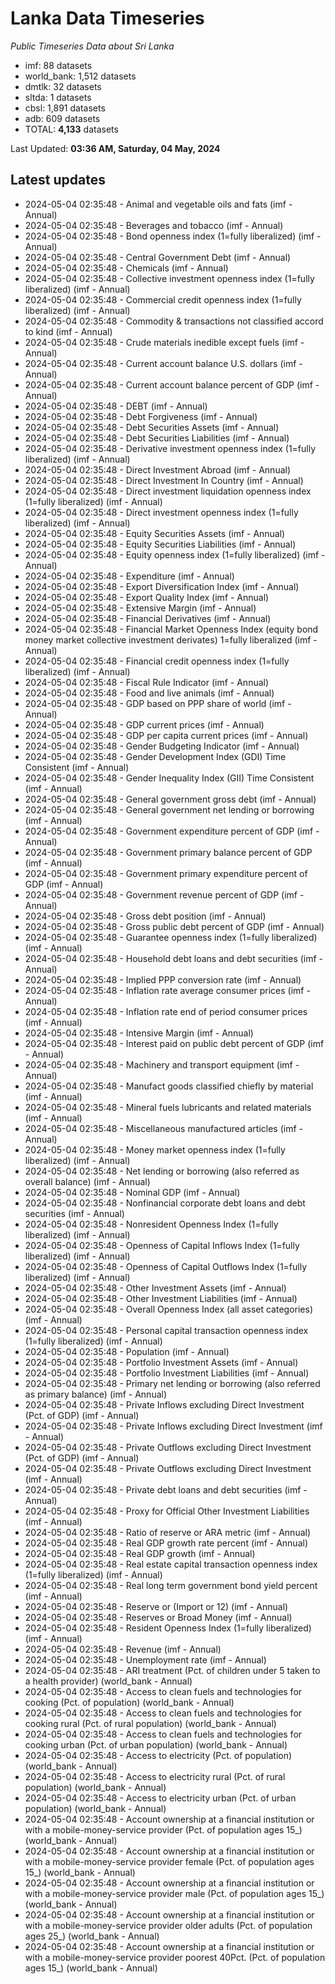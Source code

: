 # Lanka Data Timeseries
*Public Timeseries Data about Sri Lanka*

* imf: 88 datasets
* world_bank: 1,512 datasets
* dmtlk: 32 datasets
* sltda: 1 datasets
* cbsl: 1,891 datasets
* adb: 609 datasets
* TOTAL: **4,133** datasets

Last Updated: **03:36 AM, Saturday, 04 May, 2024**

## Latest updates

* 2024-05-04 02:35:48 - Animal and vegetable oils and fats (imf - Annual)
* 2024-05-04 02:35:48 - Beverages and tobacco (imf - Annual)
* 2024-05-04 02:35:48 - Bond openness index (1=fully liberalized) (imf - Annual)
* 2024-05-04 02:35:48 - Central Government Debt (imf - Annual)
* 2024-05-04 02:35:48 - Chemicals (imf - Annual)
* 2024-05-04 02:35:48 - Collective investment openness index (1=fully liberalized) (imf - Annual)
* 2024-05-04 02:35:48 - Commercial credit openness index (1=fully liberalized) (imf - Annual)
* 2024-05-04 02:35:48 - Commodity & transactions not classified accord to kind (imf - Annual)
* 2024-05-04 02:35:48 - Crude materials inedible except fuels (imf - Annual)
* 2024-05-04 02:35:48 - Current account balance U.S. dollars (imf - Annual)
* 2024-05-04 02:35:48 - Current account balance percent of GDP (imf - Annual)
* 2024-05-04 02:35:48 - DEBT (imf - Annual)
* 2024-05-04 02:35:48 - Debt Forgiveness (imf - Annual)
* 2024-05-04 02:35:48 - Debt Securities Assets (imf - Annual)
* 2024-05-04 02:35:48 - Debt Securities Liabilities (imf - Annual)
* 2024-05-04 02:35:48 - Derivative investment openness index (1=fully liberalized) (imf - Annual)
* 2024-05-04 02:35:48 - Direct Investment Abroad (imf - Annual)
* 2024-05-04 02:35:48 - Direct Investment In Country (imf - Annual)
* 2024-05-04 02:35:48 - Direct investment liquidation openness index (1=fully liberalized) (imf - Annual)
* 2024-05-04 02:35:48 - Direct investment openness index (1=fully liberalized) (imf - Annual)
* 2024-05-04 02:35:48 - Equity Securities Assets (imf - Annual)
* 2024-05-04 02:35:48 - Equity Securities Liabilities (imf - Annual)
* 2024-05-04 02:35:48 - Equity openness index (1=fully liberalized) (imf - Annual)
* 2024-05-04 02:35:48 - Expenditure (imf - Annual)
* 2024-05-04 02:35:48 - Export Diversification Index (imf - Annual)
* 2024-05-04 02:35:48 - Export Quality Index (imf - Annual)
* 2024-05-04 02:35:48 - Extensive Margin (imf - Annual)
* 2024-05-04 02:35:48 - Financial Derivatives (imf - Annual)
* 2024-05-04 02:35:48 - Financial Market Openness Index (equity bond money market collective investment derivates) 1=fully liberalized (imf - Annual)
* 2024-05-04 02:35:48 - Financial credit openness index (1=fully liberalized) (imf - Annual)
* 2024-05-04 02:35:48 - Fiscal Rule Indicator (imf - Annual)
* 2024-05-04 02:35:48 - Food and live animals (imf - Annual)
* 2024-05-04 02:35:48 - GDP based on PPP share of world (imf - Annual)
* 2024-05-04 02:35:48 - GDP current prices (imf - Annual)
* 2024-05-04 02:35:48 - GDP per capita current prices (imf - Annual)
* 2024-05-04 02:35:48 - Gender Budgeting Indicator (imf - Annual)
* 2024-05-04 02:35:48 - Gender Development Index (GDI) Time Consistent (imf - Annual)
* 2024-05-04 02:35:48 - Gender Inequality Index (GII) Time Consistent (imf - Annual)
* 2024-05-04 02:35:48 - General government gross debt (imf - Annual)
* 2024-05-04 02:35:48 - General government net lending or borrowing (imf - Annual)
* 2024-05-04 02:35:48 - Government expenditure percent of GDP (imf - Annual)
* 2024-05-04 02:35:48 - Government primary balance percent of GDP (imf - Annual)
* 2024-05-04 02:35:48 - Government primary expenditure percent of GDP (imf - Annual)
* 2024-05-04 02:35:48 - Government revenue percent of GDP (imf - Annual)
* 2024-05-04 02:35:48 - Gross debt position (imf - Annual)
* 2024-05-04 02:35:48 - Gross public debt percent of GDP (imf - Annual)
* 2024-05-04 02:35:48 - Guarantee openness index (1=fully liberalized) (imf - Annual)
* 2024-05-04 02:35:48 - Household debt loans and debt securities (imf - Annual)
* 2024-05-04 02:35:48 - Implied PPP conversion rate (imf - Annual)
* 2024-05-04 02:35:48 - Inflation rate average consumer prices (imf - Annual)
* 2024-05-04 02:35:48 - Inflation rate end of period consumer prices (imf - Annual)
* 2024-05-04 02:35:48 - Intensive Margin (imf - Annual)
* 2024-05-04 02:35:48 - Interest paid on public debt percent of GDP (imf - Annual)
* 2024-05-04 02:35:48 - Machinery and transport equipment (imf - Annual)
* 2024-05-04 02:35:48 - Manufact goods classified chiefly by material (imf - Annual)
* 2024-05-04 02:35:48 - Mineral fuels lubricants and related materials (imf - Annual)
* 2024-05-04 02:35:48 - Miscellaneous manufactured articles (imf - Annual)
* 2024-05-04 02:35:48 - Money market openness index (1=fully liberalized) (imf - Annual)
* 2024-05-04 02:35:48 - Net lending or borrowing (also referred as overall balance) (imf - Annual)
* 2024-05-04 02:35:48 - Nominal GDP (imf - Annual)
* 2024-05-04 02:35:48 - Nonfinancial corporate debt loans and debt securities (imf - Annual)
* 2024-05-04 02:35:48 - Nonresident Openness Index (1=fully liberalized) (imf - Annual)
* 2024-05-04 02:35:48 - Openness of Capital Inflows Index (1=fully liberalized) (imf - Annual)
* 2024-05-04 02:35:48 - Openness of Capital Outflows Index (1=fully liberalized) (imf - Annual)
* 2024-05-04 02:35:48 - Other Investment Assets (imf - Annual)
* 2024-05-04 02:35:48 - Other Investment Liabilities (imf - Annual)
* 2024-05-04 02:35:48 - Overall Openness Index (all asset categories) (imf - Annual)
* 2024-05-04 02:35:48 - Personal capital transaction openness index (1=fully liberalized) (imf - Annual)
* 2024-05-04 02:35:48 - Population (imf - Annual)
* 2024-05-04 02:35:48 - Portfolio Investment Assets (imf - Annual)
* 2024-05-04 02:35:48 - Portfolio Investment Liabilities (imf - Annual)
* 2024-05-04 02:35:48 - Primary net lending or borrowing (also referred as primary balance) (imf - Annual)
* 2024-05-04 02:35:48 - Private Inflows excluding Direct Investment (Pct. of GDP) (imf - Annual)
* 2024-05-04 02:35:48 - Private Inflows excluding Direct Investment (imf - Annual)
* 2024-05-04 02:35:48 - Private Outflows excluding Direct Investment (Pct. of GDP) (imf - Annual)
* 2024-05-04 02:35:48 - Private Outflows excluding Direct Investment (imf - Annual)
* 2024-05-04 02:35:48 - Private debt loans and debt securities (imf - Annual)
* 2024-05-04 02:35:48 - Proxy for Official Other Investment Liabilities (imf - Annual)
* 2024-05-04 02:35:48 - Ratio of reserve or ARA metric (imf - Annual)
* 2024-05-04 02:35:48 - Real GDP growth rate percent (imf - Annual)
* 2024-05-04 02:35:48 - Real GDP growth (imf - Annual)
* 2024-05-04 02:35:48 - Real estate capital transaction openness index (1=fully liberalized) (imf - Annual)
* 2024-05-04 02:35:48 - Real long term government bond yield percent (imf - Annual)
* 2024-05-04 02:35:48 - Reserve or (Import or 12) (imf - Annual)
* 2024-05-04 02:35:48 - Reserves or Broad Money (imf - Annual)
* 2024-05-04 02:35:48 - Resident Openness Index (1=fully liberalized) (imf - Annual)
* 2024-05-04 02:35:48 - Revenue (imf - Annual)
* 2024-05-04 02:35:48 - Unemployment rate (imf - Annual)
* 2024-05-04 02:35:48 - ARI treatment (Pct. of children under 5 taken to a health provider) (world_bank - Annual)
* 2024-05-04 02:35:48 - Access to clean fuels and technologies for cooking (Pct. of population) (world_bank - Annual)
* 2024-05-04 02:35:48 - Access to clean fuels and technologies for cooking rural (Pct. of rural population) (world_bank - Annual)
* 2024-05-04 02:35:48 - Access to clean fuels and technologies for cooking urban (Pct. of urban population) (world_bank - Annual)
* 2024-05-04 02:35:48 - Access to electricity (Pct. of population) (world_bank - Annual)
* 2024-05-04 02:35:48 - Access to electricity rural (Pct. of rural population) (world_bank - Annual)
* 2024-05-04 02:35:48 - Access to electricity urban (Pct. of urban population) (world_bank - Annual)
* 2024-05-04 02:35:48 - Account ownership at a financial institution or with a mobile-money-service provider (Pct. of population ages 15_) (world_bank - Annual)
* 2024-05-04 02:35:48 - Account ownership at a financial institution or with a mobile-money-service provider female (Pct. of population ages 15_) (world_bank - Annual)
* 2024-05-04 02:35:48 - Account ownership at a financial institution or with a mobile-money-service provider male (Pct. of population ages 15_) (world_bank - Annual)
* 2024-05-04 02:35:48 - Account ownership at a financial institution or with a mobile-money-service provider older adults (Pct. of population ages 25_) (world_bank - Annual)
* 2024-05-04 02:35:48 - Account ownership at a financial institution or with a mobile-money-service provider poorest 40Pct. (Pct. of population ages 15_) (world_bank - Annual)